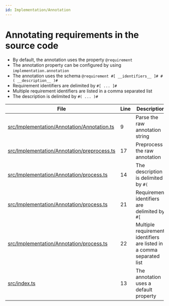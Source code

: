 ```yaml
---
id: Implementation/Annotation
---
```


# Annotating requirements in the source code

-   By default, the annotation uses the property `@requirement`
-   The annotation property can be configured by using `implementation.annotation`
-   The annotation uses the schema `@requirement #[ __identifiers__ ]# #( __description__ )#`
-   Requirement identifiers are delimited by `#[ ... ]#`
-   Multiple requirement identifiers are listed in a comma separated list
-   The description is delimited by `#( ... )#`

<div class="tracey">

| File                                                                                                 | Line | Description                                                           |
| ---------------------------------------------------------------------------------------------------- | ---- | --------------------------------------------------------------------- |
| [src/Implementation/Annotation/Annotation.ts](../../src/Implementation/Annotation/Annotation.ts#L9)  | 9    | Parse the raw annotation string                                       |
| [src/Implementation/Annotation/preprocess.ts](../../src/Implementation/Annotation/preprocess.ts#L17) | 17   | Preprocess the raw annotation                                         |
| [src/Implementation/Annotation/process.ts](../../src/Implementation/Annotation/process.ts#L14)       | 14   | The description is delimited by `#(`                                  |
| [src/Implementation/Annotation/process.ts](../../src/Implementation/Annotation/process.ts#L21)       | 21   | Requirement identifiers are delimited by `#[`                         |
| [src/Implementation/Annotation/process.ts](../../src/Implementation/Annotation/process.ts#L22)       | 22   | Multiple requirement identifiers are listed in a comma separated list |
| [src/index.ts](../../src/index.ts#L13)                                                               | 13   | The annotation uses a default property                                |

</div>

